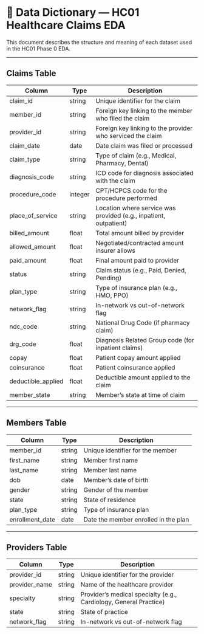 # 📘 Data Dictionary — HC01 Healthcare Claims EDA

This document describes the structure and meaning of each dataset used in the HC01 Phase 0 EDA.

---

## Claims Table

| Column              | Type       | Description |
|---------------------|------------|-------------|
| claim_id            | string     | Unique identifier for the claim |
| member_id           | string     | Foreign key linking to the member who filed the claim |
| provider_id         | string     | Foreign key linking to the provider who serviced the claim |
| claim_date          | date       | Date claim was filed or processed |
| claim_type          | string     | Type of claim (e.g., Medical, Pharmacy, Dental) |
| diagnosis_code      | string     | ICD code for diagnosis associated with the claim |
| procedure_code      | integer    | CPT/HCPCS code for the procedure performed |
| place_of_service    | string     | Location where service was provided (e.g., inpatient, outpatient) |
| billed_amount       | float      | Total amount billed by provider |
| allowed_amount      | float      | Negotiated/contracted amount insurer allows |
| paid_amount         | float      | Final amount paid to provider |
| status              | string     | Claim status (e.g., Paid, Denied, Pending) |
| plan_type           | string     | Type of insurance plan (e.g., HMO, PPO) |
| network_flag        | string     | In-network vs out-of-network flag |
| ndc_code            | string     | National Drug Code (if pharmacy claim) |
| drg_code            | float      | Diagnosis Related Group code (for inpatient claims) |
| copay               | float      | Patient copay amount applied |
| coinsurance         | float      | Patient coinsurance applied |
| deductible_applied  | float      | Deductible amount applied to the claim |
| member_state        | string     | Member’s state at time of claim |

---

## Members Table

| Column          | Type   | Description |
|-----------------|--------|-------------|
| member_id       | string | Unique identifier for the member |
| first_name      | string | Member first name |
| last_name       | string | Member last name |
| dob             | date   | Member’s date of birth |
| gender          | string | Gender of the member |
| state           | string | State of residence |
| plan_type       | string | Type of insurance plan |
| enrollment_date | date   | Date the member enrolled in the plan |

---

## Providers Table

| Column        | Type   | Description |
|---------------|--------|-------------|
| provider_id   | string | Unique identifier for the provider |
| provider_name | string | Name of the healthcare provider |
| specialty     | string | Provider’s medical specialty (e.g., Cardiology, General Practice) |
| state         | string | State of practice |
| network_flag  | string | In-network vs out-of-network flag |
